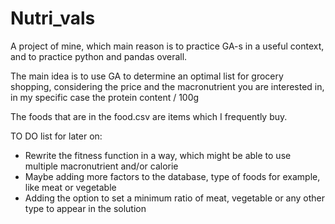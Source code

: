 # Nutri_vals

A project of mine, which main reason is to practice GA-s in a useful context, and to practice python and pandas overall.

The main idea is to use GA to determine an optimal list for grocery shopping, considering the price 
and the macronutrient you are interested in, in my specific case the protein content / 100g

The foods that are in the food.csv are items which I frequently buy.


TO DO list for later on:
 - Rewrite the fitness function in a way, which might be able to use
multiple macronutrient and/or calorie
 - Maybe adding more factors to the database, type of foods for example, like meat or vegetable
 - Adding the option to set a minimum ratio of meat, vegetable or any other type to appear in the solution
